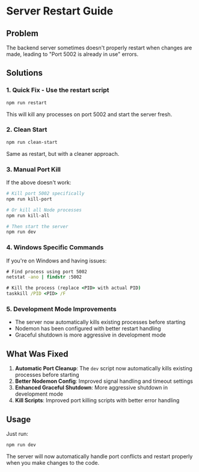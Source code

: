 # Server Restart Guide

## Problem
The backend server sometimes doesn't properly restart when changes are made, leading to "Port 5002 is already in use" errors.

## Solutions

### 1. Quick Fix - Use the restart script
```bash
npm run restart
```
This will kill any processes on port 5002 and start the server fresh.

### 2. Clean Start
```bash
npm run clean-start
```
Same as restart, but with a cleaner approach.

### 3. Manual Port Kill
If the above doesn't work:
```bash
# Kill port 5002 specifically
npm run kill-port

# Or kill all Node processes
npm run kill-all

# Then start the server
npm run dev
```

### 4. Windows Specific Commands
If you're on Windows and having issues:
```cmd
# Find process using port 5002
netstat -ano | findstr :5002

# Kill the process (replace <PID> with actual PID)
taskkill /PID <PID> /F
```

### 5. Development Mode Improvements
- The server now automatically kills existing processes before starting
- Nodemon has been configured with better restart handling
- Graceful shutdown is more aggressive in development mode

## What Was Fixed

1. **Automatic Port Cleanup**: The `dev` script now automatically kills existing processes before starting
2. **Better Nodemon Config**: Improved signal handling and timeout settings
3. **Enhanced Graceful Shutdown**: More aggressive shutdown in development mode
4. **Kill Scripts**: Improved port killing scripts with better error handling

## Usage

Just run:
```bash
npm run dev
```

The server will now automatically handle port conflicts and restart properly when you make changes to the code.
